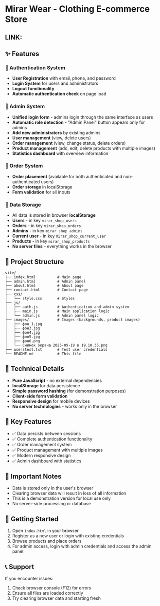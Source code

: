 # Mirar Wear - Clothing E-commerce Store

## LINK: 
## ✨ Features

### 🔐 Authentication System
- **User Registration** with email, phone, and password
- **Login System** for users and administrators
- **Logout functionality**
- **Automatic authentication check** on page load

### 👑 Admin System
- **Unified login form** - admins login through the same interface as users
- **Automatic role detection** - "Admin Panel" button appears only for admins
- **Add new administrators** by existing admins
- **User management** (view, delete users)
- **Order management** (view, change status, delete orders)
- **Product management** (add, edit, delete products with multiple images)
- **Statistics dashboard** with overview information

### 🛒 Order System
- **Order placement** (available for both authenticated and non-authenticated users)
- **Order storage** in localStorage
- **Form validation** for all inputs

### 💾 Data Storage
- All data is stored in browser **localStorage**
- **Users** - in key `mirar_shop_users`
- **Orders** - in key `mirar_shop_orders`
- **Admins** - in key `mirar_shop_admins`
- **Current user** - in key `mirar_shop_current_user`
- **Products** - in key `mirar_shop_products`
- **No server files** - everything works in the browser

## 📁 Project Structure

```
site/
├── index.html          # Main page
├── admin.html          # Admin panel
├── about.html          # About page
├── contact.html        # Contact page
├── css/
│   └── style.css       # Styles
├── js/
│   ├── auth.js         # Authentication and admin system
│   ├── main.js         # Main application logic
│   └── admin.js        # Admin panel logic
├── images/             # Images (backgrounds, product images)
│   ├── фон 1.jpg
│   ├── фон3.jpg
│   ├── фон4.jpg
│   ├── фон5.jpg
│   ├── фон6.png
│   └── Снимок экрана 2025-09-19 в 19.10.35.png
├── userstest.txt       # Test user credentials
└── README.md           # This file
```

## 🔧 Technical Details

- **Pure JavaScript** - no external dependencies
- **localStorage** for data persistence
- **Simple password hashing** (for demonstration purposes)
- **Client-side form validation**
- **Responsive design** for mobile devices
- **No server technologies** - works only in the browser

## 🎯 Key Features

- ✅ Data persists between sessions
- ✅ Complete authentication functionality
- ✅ Order management system
- ✅ Product management with multiple images
- ✅ Modern responsive design
- ✅ Admin dashboard with statistics

## 🚨 Important Notes

- Data is stored only in the user's browser
- Clearing browser data will result in loss of all information
- This is a demonstration version for local use only
- No server-side processing or database

## 🚀 Getting Started

1. Open `index.html` in your browser
2. Register as a new user or login with existing credentials
3. Browse products and place orders
4. For admin access, login with admin credentials and access the admin panel

## 📞 Support

If you encounter issues:
1. Check browser console (F12) for errors
2. Ensure all files are loaded correctly
3. Try clearing browser data and starting fresh